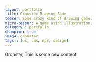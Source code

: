 ```yaml
---
layout: portfolio
title: Gronster Drawing Game
teaser: Some crazy kind of drawing game.
micro-teaser: A game using illustration.
category : portfolio
champion: true
image: gronster
tags : [ux, cms, npr, design]
---
```


Gronster, This is some new content.